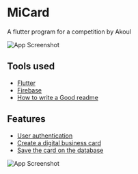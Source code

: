 
# MiCard

A flutter program for a competition by Akoul

![App Screenshot](https://github.com/abdullah1684/business_card/assets/74565690/64aec7c9-00fa-4fb5-aab3-1a535ac01758)
## Tools used

 - [Flutter](https://awesomeopensource.com/project/elangosundar/awesome-README-templates)
 - [Firebase](https://github.com/matiassingers/awesome-readme)
 - [How to write a Good readme](https://bulldogjob.com/news/449-how-to-write-a-good-readme-for-your-github-project)


## Features

 - [User authentication](https://awesomeopensource.com/project/elangosundar/awesome-README-templates)
 - [Create a digital business card](https://github.com/matiassingers/awesome-readme)
 - [Save the card on the database](https://bulldogjob.com/news/449-how-to-write-a-good-readme-for-your-github-project)

![App Screenshot]()
